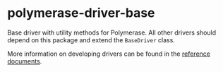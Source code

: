 # polymerase-driver-base

Base driver with utility methods for Polymerase. All other drivers should depend
on this package and extend the `BaseDriver` class.

More information on developing drivers can be found in the
[reference documents](https://polymerase.readme.io/docs/getting-started-1).
